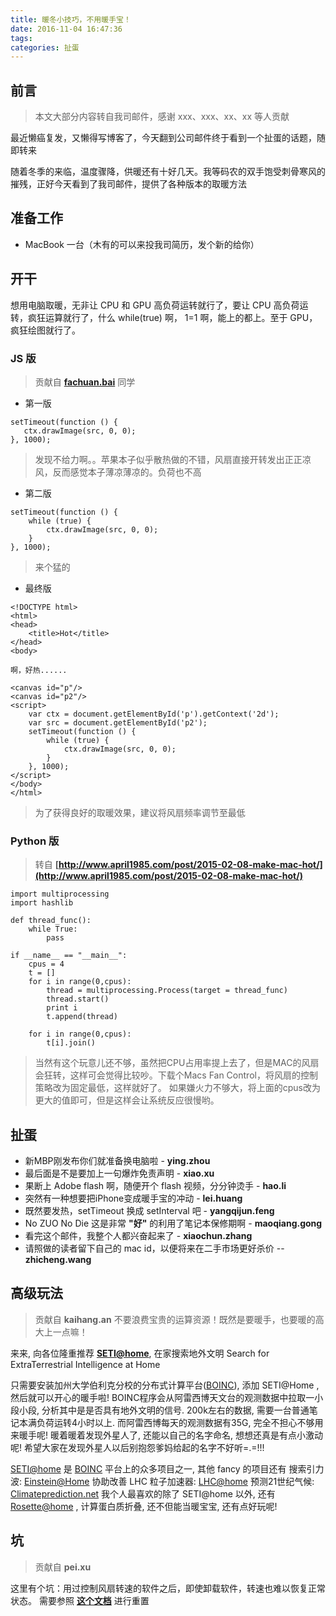 ```yaml
---
title: 暖冬小技巧，不用暖手宝！
date: 2016-11-04 16:47:36
tags:
categories: 扯蛋
---
```


## 前言
> 本文大部分内容转自我司邮件，感谢 xxx、xxx、xx、xx 等人贡献

最近懒癌复发，又懒得写博客了，今天翻到公司邮件终于看到一个扯蛋的话题，随即转来

随着冬季的来临，温度骤降，供暖还有十好几天。我等码农的双手饱受刺骨寒风的摧残，正好今天看到了我司邮件，提供了各种版本的取暖方法
<!--more-->

## 准备工作
* MacBook 一台（木有的可以来投我司简历，发个新的给你）

## 开干
想用电脑取暖，无非让 CPU 和 GPU 高负荷运转就行了，要让 CPU 高负荷运转，疯狂运算就行了，什么 while(true) 啊， 1=1 啊，能上的都上。至于 GPU，疯狂绘图就行了。

### JS 版
> 贡献自 **[fachuan.bai](http://www.bucry.com/)** 同学

* 第一版

```
setTimeout(function () {
   ctx.drawImage(src, 0, 0);
}, 1000);
```
> 发现不给力啊。。苹果本子似乎散热做的不错，风扇直接开转发出正正凉风，反而感觉本子薄凉薄凉的。负荷也不高

* 第二版

```
setTimeout(function () {
    while (true) {
        ctx.drawImage(src, 0, 0);
    }
}, 1000);
```
> 来个猛的

* 最终版

```
<!DOCTYPE html>
<html>
<head>
    <title>Hot</title>
</head>
<body>

啊，好热......

<canvas id="p"/>
<canvas id="p2"/>
<script>
    var ctx = document.getElementById('p').getContext('2d');
    var src = document.getElementById('p2');
    setTimeout(function () {
        while (true) {
            ctx.drawImage(src, 0, 0);
        }
    }, 1000);
</script>
</body>
</html>
```
> 为了获得良好的取暖效果，建议将风扇频率调节至最低

### Python 版
> 转自 **[http://www.april1985.com/post/2015-02-08-make-mac-hot/](http://www.april1985.com/post/2015-02-08-make-mac-hot/)**

```
import multiprocessing
import hashlib

def thread_func():
    while True:
        pass

if __name__ == "__main__":
    cpus = 4
    t = []
    for i in range(0,cpus):
        thread = multiprocessing.Process(target = thread_func)
        thread.start()
        print i
        t.append(thread)

    for i in range(0,cpus):
        t[i].join()
```
> 当然有这个玩意儿还不够，虽然把CPU占用率提上去了，但是MAC的风扇会狂转，这样可会觉得比较吵。下载个Macs Fan Control，将风扇的控制策略改为固定最低，这样就好了。
> 如果嫌火力不够大，将上面的cpus改为更大的值即可，但是这样会让系统反应很慢哟。

## 扯蛋
* 新MBP刚发布你们就准备换电脑啦  - **ying.zhou**
* 最后面是不是要加上一句爆炸免责声明  - **xiao.xu**
* 果断上 Adobe flash 啊，随便开个 flash 视频，分分钟烫手  - **hao.li**
* 突然有一种想要把iPhone变成暖手宝的冲动  - **lei.huang**
* 既然要发热，setTimeout 换成 setInterval 吧  - **yangqijun.feng**
* No ZUO No Die 这是非常 **"好"** 的利用了笔记本保修期啊  - **maoqiang.gong**
* 看完这个邮件，我整个人都兴奋起来了  - **xiaochun.zhang**
* 请照做的读者留下自己的 mac id，以便将来在二手市场更好杀价  -- **zhicheng.wang**

## 高级玩法
> 贡献自 **kaihang.an**
> 不要浪费宝贵的运算资源！既然是要暖手，也要暖的高大上一点嘛！

来来, 向各位隆重推荐
**[SETI@home](http://setiathome.ssl.berkeley.edu/)**, 在家搜索地外文明
Search for ExtraTerrestrial Intelligence at Home

只需要安装加州大学伯利克分校的分布式计算平台([BOINC](https://zh.wikipedia.org/zh/BOINC)), 添加 SETI@Home , 然后就可以开心的暖手啦!
BOINC程序会从阿雷西博天文台的观测数据中拉取一小段小段, 分析其中是是否具有地外文明的信号. 200k左右的数据, 需要一台普通笔记本满负荷运转4小时以上. 而阿雷西博每天的观测数据有35G, 完全不担心不够用来暖手呢!
暖着暖着发现外星人了, 还能以自己的名字命名, 想想还真是有点小激动呢!
希望大家在发现外星人以后别抱怨爹妈给起的名字不好听=.=!!!

[SETI@home](http://setiathome.ssl.berkeley.edu/) 是 [BOINC](https://zh.wikipedia.org/zh/BOINC) 平台上的众多项目之一, 其他 fancy 的项目还有
搜索引力波: [Einstein@Home](https://zh.wikipedia.org/wiki/Einstein@Home)
协助改善 LHC 粒子加速器: [LHC@home](https://zh.wikipedia.org/wiki/LHC@home)
预测21世纪气候: [Climateprediction.net](https://zh.wikipedia.org/wiki/Climateprediction.net)
我个人最喜欢的除了 SETI@home 以外, 还有 [Rosette@home](https://zh.wikipedia.org/wiki/Rosetta@home) , 计算蛋白质折叠, 还不但能当暖宝宝, 还有点好玩呢!

## 坑
> 贡献自 **pei.xu**

这里有个坑：用过控制风扇转速的软件之后，即使卸载软件，转速也难以恢复正常状态。
需要参照 **[这个文档](https://support.apple.com/en-us/HT201295)** 进行重置
